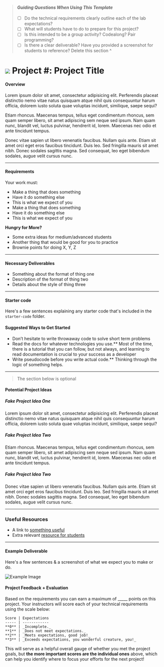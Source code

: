 > #### *Guiding Questions When Using This Template*
>
> - [ ] Do the technical requirements clearly outline each of the lab expectations?
> - [ ] What will students have to do to prepare for this project?
> - [ ] Is this intended to be a group activity? Codealong? Pair programming?
> - [ ] Is there a clear deliverable? Have you provided a screenshot for students to reference?
> Delete this section ^

# ![](https://ga-dash.s3.amazonaws.com/production/assets/logo-9f88ae6c9c3871690e33280fcf557f33.png) Project #: Project Title

#### Overview

Lorem ipsum dolor sit amet, consectetur adipisicing elit. Perferendis placeat distinctio nemo vitae natus quisquam atque nihil quis consequuntur harum officia, dolorem iusto soluta quae voluptas incidunt, similique, saepe sequi?

Etiam rhoncus. Maecenas tempus, tellus eget condimentum rhoncus, sem quam semper libero, sit amet adipiscing sem neque sed ipsum. Nam quam nunc, blandit vel, luctus pulvinar, hendrerit id, lorem. Maecenas nec odio et ante tincidunt tempus.

Donec vitae sapien ut libero venenatis faucibus. Nullam quis ante. Etiam sit amet orci eget eros faucibus tincidunt. Duis leo. Sed fringilla mauris sit amet nibh. Donec sodales sagittis magna. Sed consequat, leo eget bibendum sodales, augue velit cursus nunc.

---

#### Requirements

Your work must:

- Make a thing that does something
- Have it do something else
- This is what we expect of you
- Make a thing that does something
- Have it do something else
- This is what we expect of you

**Hungry for More?**

- Some extra ideas for medium/advanced students
- Another thing that would be good for you to practice
- Brownie points for doing X, Y, Z

---

#### Necessary Deliverables

- Something about the format of thing one
- Description of the format of thing two
- Details about the style of thing three

---

#### Starter code

Here's a few sentences explaining any starter code that's included in the `starter-code` folder.

#### Suggested Ways to Get Started

- Don’t hesitate to write throwaway code to solve short term problems
- Read the docs for whatever technologies you use.** Most of the time, there is a tutorial that you can follow, but not always, and learning to read documentation is crucial to your success as a developer
- Write pseudocode before you write actual code.** Thinking through the logic of something helps.   

---

> The section below is optional

#### Potential Project Ideas

##### Fake Project Idea One

Lorem ipsum dolor sit amet, consectetur adipisicing elit. Perferendis placeat distinctio nemo vitae natus quisquam atque nihil quis consequuntur harum officia, dolorem iusto soluta quae voluptas incidunt, similique, saepe sequi?

##### Fake Project Idea Two

Etiam rhoncus. Maecenas tempus, tellus eget condimentum rhoncus, sem quam semper libero, sit amet adipiscing sem neque sed ipsum. Nam quam nunc, blandit vel, luctus pulvinar, hendrerit id, lorem. Maecenas nec odio et ante tincidunt tempus.


##### Fake Project Idea Two

Donec vitae sapien ut libero venenatis faucibus. Nullam quis ante. Etiam sit amet orci eget eros faucibus tincidunt. Duis leo. Sed fringilla mauris sit amet nibh. Donec sodales sagittis magna. Sed consequat, leo eget bibendum sodales, augue velit cursus nunc.

---

### Useful Resources

- A link to [something useful](http://www.w3schools.com/jsref/dom_obj_all.asp)
- Extra relevant [resource for students](https://developer.mozilla.org/en-US/docs/Web/Events)

---

#### Example Deliverable

Here's a few sentences & a screenshot of what we expect you to make or do.

![Example Image](https://cloud.githubusercontent.com/assets/25366/8370438/dd651c2c-1b7c-11e5-8638-c99e2f6c7c61.png)

#### Project Feedback + Evaluation


Based on the requirements you can earn a maximum of _____ points on this project. Your instructors will score each of your technical requirements using the scale below:

    Score | Expectations
    ----- | ------------
    **0** | _Incomplete._
    **1** | _Does not meet expectations._
    **2** | _Meets expectations, good job!_
    **3** | _Exceeds expectations, you wonderful creature, you!_

 This will serve as a helpful overall gauge of whether you met the project goals, but __the more important scores are the individual ones__ above, which can help you identify where to focus your efforts for the next project!
